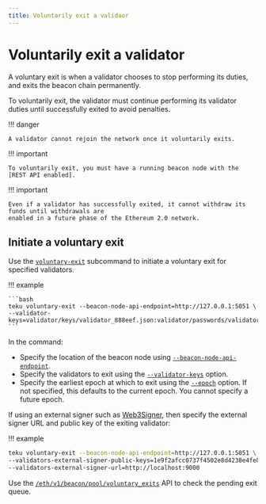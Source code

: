 ```yaml
---
title: Voluntarily exit a validaor
---
```


# Voluntarily exit a validator

A voluntary exit is when a validator chooses to stop performing its duties, and exits the beacon
chain permanently.

To voluntarily exit, the validator must continue performing its validator duties until successfully
exited to avoid penalties.

!!! danger

    A validator cannot rejoin the network once it voluntarily exits.

!!! important

    To voluntarily exit, you must have a running beacon node with the [REST API enabled].

!!! important

    Even if a validator has successfully exited, it cannot withdraw its funds until withdrawals are
    enabled in a future phase of the Ethereum 2.0 network.

## Initiate a voluntary exit

Use the [`voluntary-exit`](../Reference/CLI/Subcommands/Voluntary-Exit.md) subcommand to initiate
a voluntary exit for specified validators.

!!! example

    ```bash
    teku voluntary-exit --beacon-node-api-endpoint=http://127.0.0.1:5051 \
    --validator-keys=validator/keys/validator_888eef.json:validator/passwords/validator_888eef.txt
    ```

In the command:

* Specify the location of the beacon node using
    [`--beacon-node-api-endpoint`](../Reference/CLI/Subcommands/Voluntary-Exit.md#beacon-node-api-endpoint).
* Specify the validators to exit using the
   [`--validator-keys`](../Reference/CLI/Subcommands/Voluntary-Exit.md#validator-keys) option.
* Specify the earliest epoch at which to exit using the [`--epoch`](../Reference/CLI/Subcommands/Voluntary-Exit.md#epoch)
    option. If not specified, this defaults to the current epoch. You cannot specify a future epoch.

If using an external signer such as [Web3Signer], then specify the external signer URL and
public key of the exiting validator:

!!! example

   ```bash
   teku voluntary-exit --beacon-node-api-endpoint=http://127.0.0.1:5051 \
   --validators-external-signer-public-keys=1e9f2afcc0737f4502e8d4238e4fe82d45077b2a549902b61d65367acecbccba \
   --validators-external-signer-url=http://localhost:9000
   ```

Use the [`/eth/v1/beacon/pool/voluntary_exits`](https://consensys.github.io/teku/#operation/getEthV1BeaconPoolVoluntary_exits)
API to check the pending exit queue.

<!-- links -->
[Web3Signer]: https://docs.web3signer.consensys.net/en/latest/
[REST API enabled]: ../Reference/CLI/CLI-Syntax.md#rest-api-enabled
